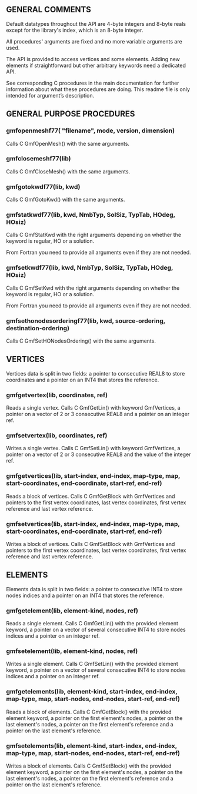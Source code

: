 ## GENERAL COMMENTS

Default datatypes throughout the API are 4-byte integers and 8-byte reals except for the library's index, which is an 8-byte integer.

All procedures' arguments are fixed and no more variable arguments are used.

The API is provided to access vertices and some elements. Adding new elements if straightforward but other arbitrary keywords need a dedicated API.

See corresponding C procedures in the main documentation for further information about what these procedures are doing. This readme file is only intended for argument’s description.


## GENERAL PURPOSE PROCEDURES

### gmfopenmeshf77( "filename", mode, version, dimension)

Calls C GmfOpenMesh() with the same arguments.

### gmfclosemeshf77(lib)

Calls C GmfCloseMesh() with the same arguments.


### gmfgotokwdf77(lib, kwd)

Calls C GmfGotoKwd() with the same arguments.

### gmfstatkwdf77(lib, kwd, NmbTyp, SolSiz, TypTab, HOdeg, HOsiz)

Calls C GmfStatKwd with the right arguments depending on whether the keyword is regular, HO or a solution.

From Fortran you need to provide all arguments even if they are not needed.

### gmfsetkwdf77(lib, kwd, NmbTyp, SolSiz, TypTab, HOdeg, HOsiz)

Calls C GmfSetKwd with the right arguments depending on whether the keyword is regular, HO or a solution.

From Fortran you need to provide all arguments even if they are not needed.

### gmfsethonodesorderingf77(lib, kwd, source-ordering, destination-ordering)

Calls C GmfSetHONodesOrdering() with the same arguments.

## VERTICES

Vertices data is split in two fields: a pointer to consecutive REAL8 to store coordinates and a pointer on an INT4 that stores the reference.


### gmfgetvertex(lib, coordinates, ref)

Reads a single vertex.
Calls C GmfGetLin() with keyword GmfVertices, a pointer on a vector of 2 or 3 consecutive REAL8 and a pointer on an integer ref.

### gmfsetvertex(lib, coordinates, ref)

Writes a single vertex.
Calls C GmfSetLin() with keyword GmfVertices, a pointer on a vector of 2 or 3 consecutive REAL8 and the value of the integer ref.

### gmfgetvertices(lib, start-index, end-index, map-type, map, start-coordinates, end-coordinate, start-ref, end-ref)

Reads a block of vertices.
Calls C GmfGetBlock with GmfVertices and pointers to the first vertex coordinates, last vertex coordinates, first vertex reference and last vertex reference.

### gmfsetvertices(lib, start-index, end-index, map-type, map, start-coordinates, end-coordinate, start-ref, end-ref)

Writes a block of vertices.
Calls C GmfSetBlock with GmfVertices and pointers to the first vertex coordinates, last vertex coordinates, first vertex reference and last vertex reference.


## ELEMENTS

Elements data is split in two fields: a pointer to consecutive INT4 to store nodes indices and a pointer on an INT4 that stores the reference.

### gmfgetelement(lib, element-kind, nodes, ref)

Reads a single element.
Calls C GmfGetLin() with the provided element keyword, a pointer on a vector of several consecutive INT4 to store nodes indices and a pointer on an integer ref.

### gmfsetelement(lib, element-kind, nodes, ref)

Writes a single element.
Calls C GmfSetLin() with the provided element keyword, a pointer on a vector of several consecutive INT4 to store nodes indices and a pointer on an integer ref.

### gmfgetelements(lib, element-kind, start-index, end-index, map-type, map, start-nodes, end-nodes, start-ref, end-ref)

Reads a block of elements.
Calls C GmfGetBlock() with the provided element keyword, a pointer on the first element's nodes, a pointer on the last element's nodes, a pointer on the first element's reference and a pointer on the last element's reference.

### gmfsetelements(lib, element-kind, start-index, end-index, map-type, map, start-nodes, end-nodes, start-ref, end-ref)

Writes a block of elements.
Calls C GmfSetBlock() with the provided element keyword, a pointer on the first element's nodes, a pointer on the last element's nodes, a pointer on the first element's reference and a pointer on the last element's reference.
